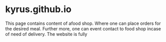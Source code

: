 # kyrus.github.io
This page contains content of afood shop.
Where one can place orders for the desired meal.
Further more, one can event contact to food shop incase of need of delivery.
The website is fully 
